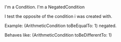 I'm a Condition.
I'm a NegatedCondition

I test the opposite of the condition i was created with.

Example:
(ArithmeticCondition toBeEqualTo: 1) negated.

Behaves like:
(ArithmeticCondition toBeDifferentTo: 1)
